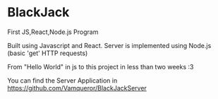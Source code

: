 # BlackJack

First JS,React,Node.js Program

Built using Javascript and React.
Server is implemented using Node.js (basic 'get' HTTP requests)

From "Hello World" in js to this project in less than two weeks :3

You can find the Server Application in https://github.com/Vamqueror/BlackJackServer
